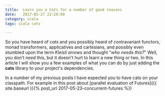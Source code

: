 ```yaml
---
title:  Learn you a Cats for a number of good reasons
date:   2017-05-27 22:28:00
category: scala
tags: scala cats

---
```


So you have heard of _cats_ and you possibly heard of contravariant functors, monad transformers, applicatives and cartesians, and possibly even stumbled upon the term _Kleisli arrows_ and thought "_who needs this?_" Well, you don't _need_ this, but it doesn't hurt to learn a new thing or two. In this article I will show you a few examples of what you can do by just adding the **cats** library to your project's dependencies.



In a number of my previous posts I have expected you to have cats on your classpath. For example in this post about [parallel evaluation of Futures]({{ site.baseurl }}{% post_url 2017-05-23-concurrent-futures %})

